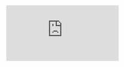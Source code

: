 <figure class="video_container">
  <iframe src="https://github.com/lge-aws-dist/aws_gg_lambda/blob/master/demo_video/LG_AIoT_Board_MobileNet.mp4" frameborder="0" allowfullscreen="true"> </iframe>
</figure>
